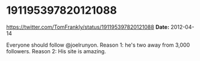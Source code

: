 # 191195397820121088
https://twitter.com/TomFrankly/status/191195397820121088
**Date:** 2012-04-14

Everyone should follow @joelrunyon. Reason 1: he's two away from 3,000 followers. Reason 2: His site is amazing.
